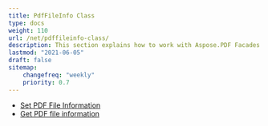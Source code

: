 ```yaml
---
title: PdfFileInfo Class
type: docs
weight: 110
url: /net/pdffileinfo-class/
description: This section explains how to work with Aspose.PDF Facades using PdfFileInfo Class.
lastmod: "2021-06-05"
draft: false
sitemap:
    changefreq: "weekly"
    priority: 0.7
---
```


- [Set PDF File Information](/pdf/net/set-pdf-file-information/)
- [Get PDF file information](/pdf/net/get-pdf-file-information/)

